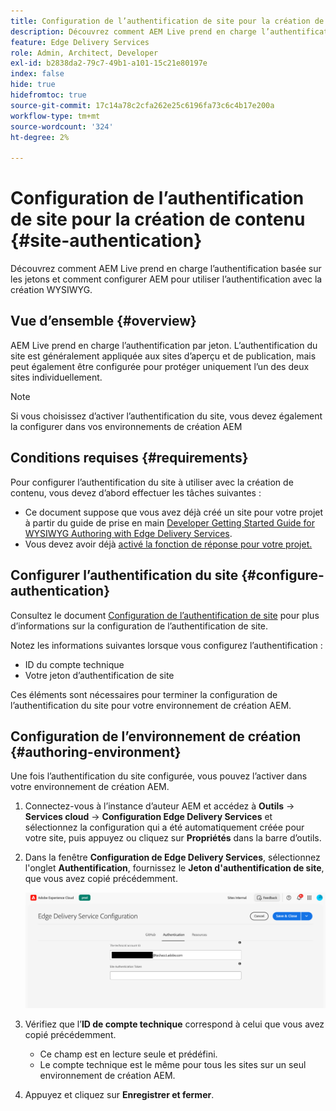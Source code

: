 ```yaml
---
title: Configuration de l’authentification de site pour la création de contenu
description: Découvrez comment AEM Live prend en charge l’authentification basée sur les jetons et comment configurer AEM pour utiliser l’authentification avec la création WYSIWYG.
feature: Edge Delivery Services
role: Admin, Architect, Developer
exl-id: b2838da2-79c7-49b1-a101-15c21e80197e
index: false
hide: true
hidefromtoc: true
source-git-commit: 17c14a78c2cfa262e25c6196fa73c6c4b17e200a
workflow-type: tm+mt
source-wordcount: '324'
ht-degree: 2%

---
```


# Configuration de l’authentification de site pour la création de contenu {#site-authentication}

Découvrez comment AEM Live prend en charge l’authentification basée sur les jetons et comment configurer AEM pour utiliser l’authentification avec la création WYSIWYG.

## Vue d’ensemble {#overview}

AEM Live prend en charge l’authentification par jeton. L’authentification du site est généralement appliquée aux sites d’aperçu et de publication, mais peut également être configurée pour protéger uniquement l’un des deux sites individuellement.

>[!NOTE]
>
>Si vous choisissez d’activer l’authentification du site, vous devez également la configurer dans vos environnements de création AEM

## Conditions requises {#requirements}

Pour configurer l’authentification du site à utiliser avec la création de contenu, vous devez d’abord effectuer les tâches suivantes :

* Ce document suppose que vous avez déjà créé un site pour votre projet à partir du guide de prise en main [Developer Getting Started Guide for WYSIWYG Authoring with Edge Delivery Services](/help/edge/wysiwyg-authoring/edge-dev-getting-started.md).
* Vous devez avoir déjà [activé la fonction de réponse pour votre projet.](/help/edge/wysiwyg-authoring/repoless.md)

## Configurer l’authentification du site {#configure-authentication}

Consultez le document [Configuration de l’authentification de site](https://www.aem.live/docs/authentication-setup-site) pour plus d’informations sur la configuration de l’authentification de site.

Notez les informations suivantes lorsque vous configurez l’authentification :

* ID du compte technique
* Votre jeton d’authentification de site

Ces éléments sont nécessaires pour terminer la configuration de l’authentification du site pour votre environnement de création AEM.

## Configuration de l’environnement de création {#authoring-environment}

Une fois l’authentification du site configurée, vous pouvez l’activer dans votre environnement de création AEM.

1. Connectez-vous à l’instance d’auteur AEM et accédez à **Outils** -> **Services cloud** -> **Configuration Edge Delivery Services** et sélectionnez la configuration qui a été automatiquement créée pour votre site, puis appuyez ou cliquez sur **Propriétés** dans la barre d’outils.
1. Dans la fenêtre **Configuration de Edge Delivery Services**, sélectionnez l&#39;onglet **Authentification**, fournissez le **Jeton d&#39;authentification de site**, que vous avez copié précédemment.

   ![Configuration Edge Delivery Services](/help/edge/wysiwyg-authoring/assets/site-authentication/configure-aem-author.png)

1. Vérifiez que l’**ID de compte technique** correspond à celui que vous avez copié précédemment.

   * Ce champ est en lecture seule et prédéfini.
   * Le compte technique est le même pour tous les sites sur un seul environnement de création AEM.

1. Appuyez et cliquez sur **Enregistrer et fermer**.
